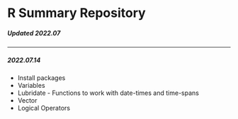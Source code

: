 # R Summary Repository
##### _Updated 2022.07_
----

##### 2022.07.14
- Install packages
- Variables
- Lubridate - Functions to work with date-times and time-spans
- Vector
- Logical Operators
